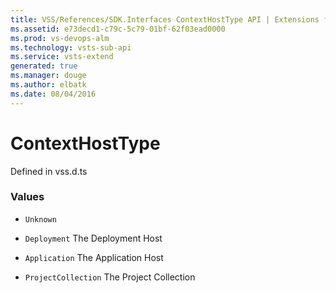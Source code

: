 ```yaml
---
title: VSS/References/SDK.Interfaces ContextHostType API | Extensions for Visual Studio Team Services
ms.assetid: e73decd1-c79c-5c79-01bf-62f03ead0000
ms.prod: vs-devops-alm
ms.technology: vsts-sub-api
ms.service: vsts-extend
generated: true
ms.manager: douge
ms.author: elbatk
ms.date: 08/04/2016
---
```


# ContextHostType

Defined in vss.d.ts

### Values

* `Unknown` 

* `Deployment` The Deployment Host

* `Application` The Application Host

* `ProjectCollection` The Project Collection

